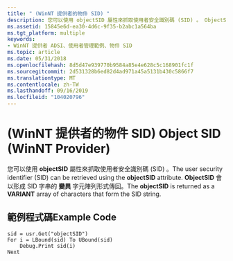 ```yaml
---
title: " (WinNT 提供者的物件 SID) "
description: 您可以使用 objectSID 屬性來抓取使用者安全識別碼 (SID) 。 ObjectSID 會以形成 SID 字串的變異字元陣列形式傳回。
ms.assetid: 15845e6d-ea30-4d6c-9f35-b2abc1a564ba
ms.tgt_platform: multiple
keywords:
- WinNT 提供者 ADSI、使用者管理範例、物件 SID
ms.topic: article
ms.date: 05/31/2018
ms.openlocfilehash: 8d5d47e939770b9584a85e4e628c5c168901fc1f
ms.sourcegitcommit: 2d531328b6ed82d4ad971a45a5131b430c5866f7
ms.translationtype: MT
ms.contentlocale: zh-TW
ms.lasthandoff: 09/16/2019
ms.locfileid: "104020796"
---
```

# <a name="object-sid-winnt-provider"></a><span data-ttu-id="195f9-105"> (WinNT 提供者的物件 SID) </span><span class="sxs-lookup"><span data-stu-id="195f9-105">Object SID (WinNT Provider)</span></span>

<span data-ttu-id="195f9-106">您可以使用 **objectSID** 屬性來抓取使用者安全識別碼 (SID) 。</span><span class="sxs-lookup"><span data-stu-id="195f9-106">The user security identifier (SID) can be retrieved using the **objectSID** attribute.</span></span> <span data-ttu-id="195f9-107">**ObjectSID** 會以形成 SID 字串的 **變異** 字元陣列形式傳回。</span><span class="sxs-lookup"><span data-stu-id="195f9-107">The **objectSID** is returned as a **VARIANT** array of characters that form the SID string.</span></span>

## <a name="example-code"></a><span data-ttu-id="195f9-108">範例程式碼</span><span class="sxs-lookup"><span data-stu-id="195f9-108">Example Code</span></span>


```VB
sid = usr.Get("objectSID")
For i = LBound(sid) To UBound(sid)
    Debug.Print sid(i)
Next
```



 

 




